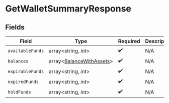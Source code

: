 # GetWalletSummaryResponse


## Fields

| Field                                                                | Type                                                                 | Required                                                             | Description                                                          |
| -------------------------------------------------------------------- | -------------------------------------------------------------------- | -------------------------------------------------------------------- | -------------------------------------------------------------------- |
| `availableFunds`                                                     | array<string, *int*>                                                 | :heavy_check_mark:                                                   | N/A                                                                  |
| `balances`                                                           | array<[BalanceWithAssets](../../models/shared/BalanceWithAssets.md)> | :heavy_check_mark:                                                   | N/A                                                                  |
| `expirableFunds`                                                     | array<string, *int*>                                                 | :heavy_check_mark:                                                   | N/A                                                                  |
| `expiredFunds`                                                       | array<string, *int*>                                                 | :heavy_check_mark:                                                   | N/A                                                                  |
| `holdFunds`                                                          | array<string, *int*>                                                 | :heavy_check_mark:                                                   | N/A                                                                  |